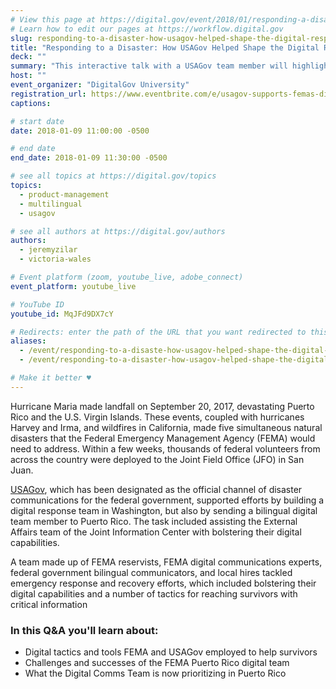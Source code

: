 ```yaml
---
# View this page at https://digital.gov/event/2018/01/responding-a-disaster-how-usagov-helped
# Learn how to edit our pages at https://workflow.digital.gov
slug: responding-to-a-disaster-how-usagov-helped-shape-the-digital-response-in-puerto-rico
title: "Responding to a Disaster: How USAGov Helped Shape the Digital Response in Puerto Rico"
deck: ""
summary: "This interactive talk with a USAGov team member will highlight the digital response in Puerto Rico during and after Hurricane Maria. "
host: ""
event_organizer: "DigitalGov University"
registration_url: https://www.eventbrite.com/e/usagov-supports-femas-digital-response-in-puerto-rico-registration-41706772078
captions: 

# start date
date: 2018-01-09 11:00:00 -0500

# end date
end_date: 2018-01-09 11:30:00 -0500

# see all topics at https://digital.gov/topics
topics: 
  - product-management
  - multilingual
  - usagov

# see all authors at https://digital.gov/authors
authors: 
  - jeremyzilar
  - victoria-wales

# Event platform (zoom, youtube_live, adobe_connect)
event_platform: youtube_live

# YouTube ID
youtube_id: MqJFd9DX7cY

# Redirects: enter the path of the URL that you want redirected to this page
aliases: 
  - /event/responding-to-a-disaste-how-usagov-helped-shape-the-digital-response-in-puerto-rico
  - /event/responding-to-a-disaster-how-usagov-helped-shape-the-digital-response-in-puerto-rico

# Make it better ♥
---
```


Hurricane Maria made landfall on September 20, 2017, devastating Puerto Rico and the U.S. Virgin Islands. These events, coupled with hurricanes Harvey and Irma, and wildfires in California, made five simultaneous natural disasters that the Federal Emergency Management Agency (FEMA) would need to address. Within a few weeks, thousands of federal volunteers from across the country were deployed to the Joint Field Office (JFO) in San Juan.

[USAGov](https://www.usa.gov/explore/), which has been designated as the official channel of disaster communications for the federal government, supported efforts by building a digital response team in Washington, but also by sending a bilingual digital team member to Puerto Rico. The task included assisting the External Affairs team of the Joint Information Center with bolstering their digital capabilities.

A team made up of FEMA reservists, FEMA digital communications experts, federal government bilingual communicators, and local hires tackled emergency response and recovery efforts, which included bolstering their digital capabilities and a number of tactics for reaching survivors with critical information

### In this Q&A you'll learn about:
- Digital tactics and tools FEMA and USAGov employed to help survivors
- Challenges and successes of the FEMA Puerto Rico digital team
- What the Digital Comms Team is now prioritizing in Puerto Rico
